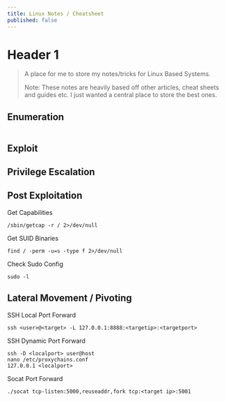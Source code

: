 ```yaml
---
title: Linux Notes / Cheatsheet
published: false
---
```


# [](#header-1)Header 1

> A place for me to store my notes/tricks for Linux Based Systems. 
>
> Note: These notes are heavily based off other articles, cheat sheets and guides etc. I just wanted a central place to store the best ones.

## [](#header-2)Enumeration



```

```



## [](#header-2)Exploit



## [](#header-2)Privilege Escalation







## [](#header-2)Post Exploitation

Get Capabilities

```
/sbin/getcap -r / 2>/dev/null
```



Get SUID Binaries

```
find / -perm -u=s -type f 2>/dev/null
```



Check Sudo Config

```
sudo -l
```



## [](#header-2)Lateral Movement / Pivoting



SSH Local Port Forward

```
ssh <user>@<target> -L 127.0.0.1:8888:<targetip>:<targetport>
```



SSH Dynamic Port Forward

```
ssh -D <localport> user@host
nano /etc/proxychains.conf
127.0.0.1 <localport>
```



Socat Port Forward

```
./socat tcp-listen:5000,reuseaddr,fork tcp:<target ip>:5001
```

